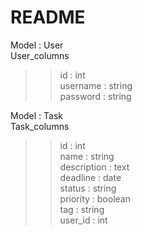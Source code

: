 # README  

Model : User  
User_columns
>>id : int  
>>username : string  
>>password : string  

Model : Task  
Task_columns  
>>id : int  
>>name : string  
>>description : text  
>>deadline : date  
>>status : string  
>>priority : boolean  
>>tag : string  
>>user_id : int  